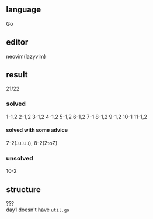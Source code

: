 ## language
Go
## editor
neovim(lazyvim)
## result
21/22
### solved
1-1,2 2-1,2 3-1,2 4-1,2 5-1,2 6-1,2 7-1 8-1,2 9-1,2 10-1 11-1,2
#### solved with some advice
7-2(`JJJJJ`), 8-2(ZtoZ)
### unsolved
10-2

## structure
???  
day1 doesn't have `util.go`  
